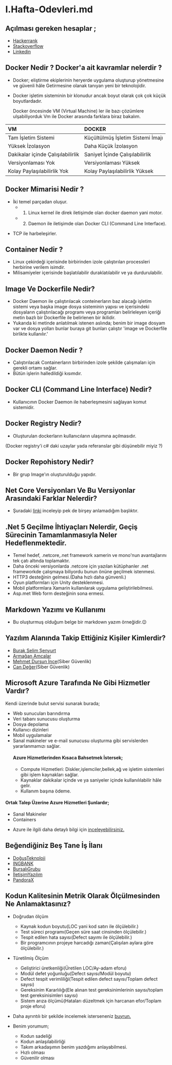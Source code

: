 # I.Hafta-Odevleri.md
## Açılması gereken hesaplar ;

- [Hackerrank](https://www.hackerrank.com/mutlu_aliosman)
- [Stackoverflow](https://stackoverflow.com/users/14513833/ali-osman-mutlu)
- [Linkedin](https://www.linkedin.com/in/ali-osman-mutlu-a343331b9/)
## Docker Nedir ?  Docker'a ait kavramlar nelerdir ?
- Docker; eliştirme ekiplerinin heryerde uygulama oluşturup yönetmesine ve güvenli hâle
Getirmesine olanak tanıyan yeni bir teknolojidir.
- Docker işletim sisteminin bir klonudur ancak boyut olarak çok çok küçük boyutlardadır.

  Docker öncesinde VM (Virtual Machine) ler ile bazı çözümlere ulşabiliyorduk Vm ile Docker arasında farklara biraz bakalım.
  
| VM                                    |                                   DOCKER|
:---------------------------------------|:----------------------------------------| 
| Tam İşletim Sistemi                   |Küçültülmüş İşletim Sistemi İmajı        |
|Yüksek İzolasyon                       |Daha Küçük İzolasyon                     |
|Dakikalar içinde Çalışılabilirlik      |Saniyet İçinde Çalışılabilirlik          |
|Versiyonlaması Yok                     |Versiyonlaması Yüksek                    |
|Kolay Paylaşılabilirlik Yok            |Kolay Paylaşılabilirlik Yüksek           |
## Docker Mimarisi Nedir ?
- İki temel parçadan oluşur.
  - 1. Linux kernel ile direk iletişimde olan docker daemon yani motor.
  - 2. Daemon ile iletişimde olan Docker CLI (Command Line Interface).
 * TCP ile harbeleşirler. 
 ## Container Nedir ?
 - Linux çekirdeği içerisinde birbirinden izole çalıştırılan processleri herbirine verilem isimdir.
 - Milisamiyeler içerisinde başlatılabilir duraklatılabilir ve ya durdurulabilir.
 
## Image Ve Dockerfile Nedir?
- Docker Daemon ile çalıştırılacak conteinerların baz alacağı işletim sistemi veya başka image dosya sisteminin
yapısı ve içerisindeki dosyaların çalıştırılacağı programı veya programları belirleleyen içeriği metin bazlı bir Dockerfile ile 
belirlenen bir ikilidir.
- Yukarıda ki metinde anlatılmak istenen aslında; benim bir image dosyam var ve dosya yolları bunlar buraya git bunları çalıştır 'image ve Dockerfile birlikte kullanılır.'

## Docker Daemon Nedir ?
- Çalıştırılacak Containerların birbirinden izole şekilde çalışmaları için gerekli ortamı sağlar.
- Bütün işlerin halledildiği kısımdır.
## Docker CLI (Command Line Interface) Nedir?
- Kullanıcının Docker Daemon ile haberleşmesini sağlayan komut sistemidir.
## Docker Registry Nedir?
- Oluşturulan dockerların kullanıcıların ulaşımına açılmasıdır.

(Docker registry'i c# daki uzaylar yada referanslar gibi düşünebilir miyiz ?)

## Docker Repohistory Nedir?
- Bir grup Image'ın oluşturulduğu yapıdır.

## Net Core Versiyonları Ve Bu Versiyonlar Arasındaki Farklar Nelerdir?
- Şuradaki [linki](https://docs.microsoft.com/tr-tr/aspnet/core/whats-new/2020-09?view=aspnetcore-3.0) inceleyip pek de birşey anlamadığım başlıktır.

## .Net 5 Geçilme İhtiyaçları Nelerdir, Geçiş Sürecinin Tamamlanmasıyla Neler Hedeflenmektedir.
- Temel hedef, .netcore,.net framework xamerin ve mono'nun avantajlarını tek çatı altında toplamaktır.
- Daha önceki versiyonlarda .netcore için yazılan kütüphanler .net frameworkde çalışmaya biliyordu bunun önüne geçilmek istenmesi.
- HTTP3 desteğinin gelmesi.(Daha hızlı daha günvenli.)
- Oyun platformları için Unity desteklenmesi.
- Mobil platformlara Xamarin kullanılarak uygulama geliştirilebilmesi.
- Asp.met Web form desteğinin sona ermesi.

## Markdown Yazımı ve Kullanımı
- Bu oluşturmuş olduğum belge bir markdown yazım örneğidir.:wink:

## Yazılım Alanında Takip Ettiğiniz Kişiler Kimlerdir?
- [Burak Selim Şenyurt](https://github.com/buraksenyurt)
- [Armağan Amcalar](https://www.youtube.com/channel/UCANCsbie9EorvBNWfpVntGQ)
- [Mehmet Dursun İnce](https://twitter.com/mdisec)(Siber Güvenlik)
- [Can Değer](https://twitter.com/Candeger)(Siber Güvenlik)

## Microsoft Azure Tarafında Ne Gibi Hizmetler Vardır?
  Kendi üzerinde bulut servisi sunarak burada;
  - Web sunucuları barındırma
  - Veri tabanı sunucusu oluşturma
  - Dosya depolama
  - Kullanıcı dizinleri
  - Mobil uygulamalar
  - Sanal makineler ve e-mail sunucusu oluşturma gibi servislerden yararlanmamızı sağlar.
    #### Azure Hizmetlerinden Kısaca Bahsetmek İstersek;
      - Compute Hizmetleri: Diskler,işlemciler,bellek,ağ ve işletim sistemleri gibi işlem kaynakları sağlar.
      - Kaynaklar dakikalar içinde ve ya saniyeler içinde kullanılılabilir hâle gelir.
      - Kullanım başına ödeme.
      
   #### Ortak Talep Üzerine Azure Hizmetleri Şunlardır;
  - Sanal Makineler
  - Containers
* Azure ile ilgili daha detaylı bilgi için [inceleyebilirsiniz.](http://www.msazureturkey.com/az-900-microsoft-azure-temelleri-sertifika-sinavina-hazirlik-egitimi-modul-2/)
## Beğendiğiniz Beş Tane İş İlanı
- [DoğuşTeknoloji](https://www.kariyer.net/is-ilani/dogus-teknoloji--net-developer-2576562)
- [INGBANK](https://www.linkedin.com/jobs/search/?currentJobId=2192932693&keywords=.net)
- [BursalıGrubu](https://www.kariyer.net/is-ilani/bursali-yazilim-yoneticisi-2603128)
- [İletişimYazılım](https://www.kariyer.net/is-ilani/iletisim-bilgisayar-yazilim-sistemleri-ihracat-ith-yazilim-uzmani-2604973)
- [PandoraX](https://www.kariyer.net/is-ilani/pandora-x-yazilim-arastirma-gelistirme-danismanlik-yazilim-gelistirme-uzmani-2595012)
## Kodun Kalitesinin Metrik Olarak Ölçülmesinden Ne Anlamaktasınız?
  * Doğrudan ölçüm
      - Kaynak kodun boyutu(LOC yani kod satırı ile ölçülebilir.)
      - Test süreci programı(Geçen süre saat cinsinden ölçülebilir.)
      - Tespit edilen hata sayısı(Defect sayımı ile ölçülebilir.)
      - Bir programcının projeye harcadığı zaman(Çalışılan aylara göre ölçülebilir.)
   * Türetilmiş Ölçüm
      - Geliştirici üretkenliği(Üretilen LOC/Ay-adam eforu)
      - Modül defet yoğunluğu(Defect sayısı/Modül boyutu)
      - Defect tespit verimliliği(Tespit edilen defect sayısı/Toplam defect sayısı)
      - Gereksinim Kararlılığı(Ele alınan test gereksinimlerinin sayısı/toplam test gereksinisimleri sayısı)
      - Sistem arıza ölçümü(Hataları düzeltmek için harcanan efor/Toplam proje eforu)
      
   * Daha ayrıntılı bir şekilde incelemek isterseneniz [buyrun.](http://www.arakatman.com/yazilim-kalite-metrikleri/)
    
   * Benim yorumum;
      - Kodun sadeliği
      - Kodun anlaşılabilirliği
      - Takım arkadaşımın benim yazdığımı anlayabilmesi.
      - Hızlı olması
      - Güvenilir olması
      
